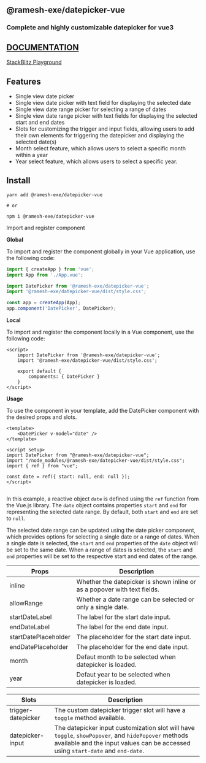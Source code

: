 ## @ramesh-exe/datepicker-vue


### Complete and highly customizable datepicker for vue3

## [DOCUMENTATION](https://datepicker-vue-docs.readthedocs.io/en/latest/index.html)

[StackBlitz Playground](https://stackblitz.com/edit/ramesh-exedatepicker-vue?file=src%2Fcomponents%2FPlayground.vue)

## Features

- Single view date picker
- Single view date picker with text field for displaying the selected date
- Single view date range picker for selecting a range of dates
- Single view date range picker with text fields for displaying the selected start and end dates
- Slots for customizing the trigger and input fields, allowing users to add their own elements for triggering the datepicker and displaying the selected date(s)
- Month select feature, which allows users to select a specific month within a year
- Year select feature, which allows users to select a specific year.

## Install

```shell
yarn add @ramesh-exe/datepicker-vue

# or

npm i @ramesh-exe/datepicker-vue
```

Import and register component

**Global**

To import and register the component globally in your Vue application, use the following code:

```js
import { createApp } from 'vue';
import App from './App.vue';

import DatePicker from '@ramesh-exe/datepicker-vue';
import '@ramesh-exe/datepicker-vue/dist/style.css';

const app = createApp(App);
app.component('DatePicker', DatePicker);
```

**Local**

To import and register the component locally in a Vue component, use the following code:


```vue
<script>
    import DatePicker from '@ramesh-exe/datepicker-vue';
    import '@ramesh-exe/datepicker-vue/dist/style.css';
    
    export default {
        components: { DatePicker }
    }
</script>
```

**Usage**


To use the component in your template, add the DatePicker component with the desired props and slots.

```vue
<template>
    <DatePicker v-model="date" />
</template>

<script setup>
import DatePicker from "@ramesh-exe/datepicker-vue";
import "/node_modules/@ramesh-exe/datepicker-vue/dist/style.css";
import { ref } from "vue";

const date = ref({ start: null, end: null });
</script>


```

In this example, a reactive object `date` is defined using the `ref` function from the Vue.js library. The `date` object contains properties `start` and `end` for representing the selected date range. By default, both `start` and `end` are set to `null`.

The selected date range can be updated using the date picker component, which provides options for selecting a single date or a range of dates. When a single date is selected, the `start` and `end` properties of the `date` object will be set to the same date. When a range of dates is selected, the `start` and `end` properties will be set to the respective start and end dates of the range.



| Props           | Description                                                                                            |
|-----------------|--------------------------------------------------------------------------------------------------------|
| inline          | Whether the datepicker is shown inline or as a popover with text fields.                                                |
| allowRange      | Whether a date range can be selected or only a single date.                                            |
| startDateLabel  | The label for the start date input.                                                                    |
| endDateLabel    | The label for the end date input.                                                                      |
| startDatePlaceholder | The placeholder for the start date input.                                                          |
| endDatePlaceholder   | The placeholder for the end date input.                                                        |
| month   | Defaut month to be selected when datepicker is loaded.                                                        |
| year   | Defaut year to be selected when datepicker is loaded.                                                            |

| Slots           | Description                                                                                            |
|-----------------|--------------------------------------------------------------------------------------------------------|
| trigger-datepicker | The custom datepicker trigger slot will have a `toggle` method available.                           |
| datepicker-input   | The datepicker input customization slot will have `toggle`, `showPopover`, and `hidePopover` methods available and the input values can be accessed using `start-date` and `end-date`.                                                     |


